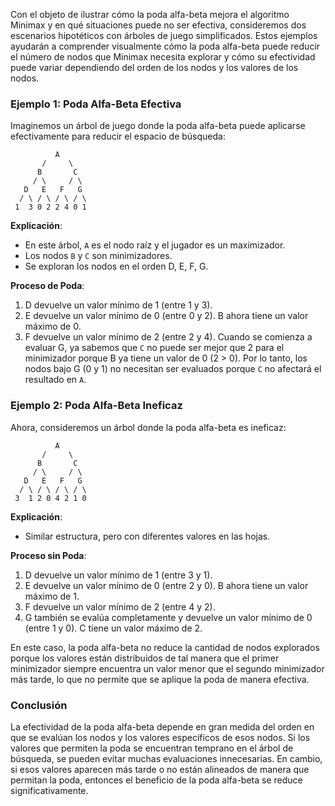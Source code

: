 Con el objeto de ilustrar cómo la poda alfa-beta mejora el algoritmo Minimax y en qué situaciones puede no ser efectiva, consideremos dos escenarios hipotéticos con árboles de juego simplificados. Estos ejemplos ayudarán a comprender visualmente cómo la poda alfa-beta puede reducir el número de nodos que Minimax necesita explorar y cómo su efectividad puede variar dependiendo del orden de los nodos y los valores de los nodos.

### Ejemplo 1: Poda Alfa-Beta Efectiva

Imaginemos un árbol de juego donde la poda alfa-beta puede aplicarse efectivamente para reducir el espacio de búsqueda:

```
          A
       /     \
      B       C
     / \     / \
   D   E   F   G
  / \ / \ / \ / \
 1  3 0 2 2 4 0 1
```

**Explicación**:
- En este árbol, `A` es el nodo raíz y el jugador es un maximizador.
- Los nodos `B` y `C` son minimizadores.
- Se exploran los nodos en el orden D, E, F, G.

**Proceso de Poda**:
1. D devuelve un valor mínimo de 1 (entre 1 y 3).
2. E devuelve un valor mínimo de 0 (entre 0 y 2). B ahora tiene un valor máximo de 0.
3. F devuelve un valor mínimo de 2 (entre 2 y 4). Cuando se comienza a evaluar G, ya sabemos que `C` no puede ser mejor que 2 para el minimizador porque B ya tiene un valor de 0 (2 > 0). Por lo tanto, los nodos bajo G (0 y 1) no necesitan ser evaluados porque `C` no afectará el resultado en `A`.

### Ejemplo 2: Poda Alfa-Beta Ineficaz

Ahora, consideremos un árbol donde la poda alfa-beta es ineficaz:

```
          A
       /     \
      B       C
     / \     / \
   D   E   F   G
  / \ / \ / \ / \
 3  1 2 0 4 2 1 0
```

**Explicación**:
- Similar estructura, pero con diferentes valores en las hojas.

**Proceso sin Poda**:
1. D devuelve un valor mínimo de 1 (entre 3 y 1).
2. E devuelve un valor mínimo de 0 (entre 2 y 0). B ahora tiene un valor máximo de 1.
3. F devuelve un valor mínimo de 2 (entre 4 y 2).
4. G también se evalúa completamente y devuelve un valor mínimo de 0 (entre 1 y 0). C tiene un valor máximo de 2.

En este caso, la poda alfa-beta no reduce la cantidad de nodos explorados porque los valores están distribuidos de tal manera que el primer minimizador siempre encuentra un valor menor que el segundo minimizador más tarde, lo que no permite que se aplique la poda de manera efectiva.

### Conclusión
La efectividad de la poda alfa-beta depende en gran medida del orden en que se evalúan los nodos y los valores específicos de esos nodos. Si los valores que permiten la poda se encuentran temprano en el árbol de búsqueda, se pueden evitar muchas evaluaciones innecesarias. En cambio, si esos valores aparecen más tarde o no están alineados de manera que permitan la poda, entonces el beneficio de la poda alfa-beta se reduce significativamente.